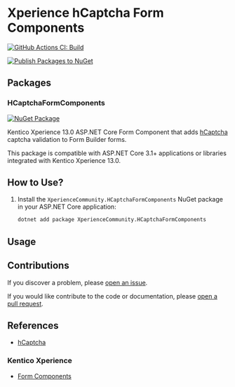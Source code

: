 # Xperience hCaptcha Form Components

[![GitHub Actions CI: Build](https://github.com/wiredviews/xperience-hcaptcha-form-components/actions/workflows/ci.yml/badge.svg?branch=main)](https://github.com/wiredviews/xperience-hcaptcha-form-components/actions/workflows/ci.yml)

[![Publish Packages to NuGet](https://github.com/wiredviews/xperience-hcaptcha-form-components/actions/workflows/publish.yml/badge.svg?branch=main)](https://github.com/wiredviews/xperience-hcaptcha-form-components/actions/workflows/publish.yml)

## Packages

### HCaptchaFormComponents

[![NuGet Package](https://img.shields.io/nuget/v/XperienceCommunity.HCaptchaFormComponents.svg)](https://www.nuget.org/packages/XperienceCommunity.HCaptchaFormComponents)

Kentico Xperience 13.0 ASP.NET Core Form Component that adds [hCaptcha](https://www.hcaptcha.com/) captcha validation to Form Builder forms.

This package is compatible with ASP.NET Core 3.1+ applications or libraries integrated with Kentico Xperience 13.0.

## How to Use?

1. Install the `XperienceCommunity.HCaptchaFormComponents` NuGet package in your ASP.NET Core application:

   ```bash
   dotnet add package XperienceCommunity.HCaptchaFormComponents
   ```

## Usage

## Contributions

If you discover a problem, please [open an issue](https://github.com/wiredviews/xperience-hcaptcha-form-components/issues/new).

If you would like contribute to the code or documentation, please [open a pull request](https://github.com/wiredviews/xperience-hcaptcha-form-components/compare).

## References

- [hCaptcha](https://www.hcaptcha.com/)

### Kentico Xperience

- [Form Components](https://docs.xperience.io/x/pQ2RBg)
